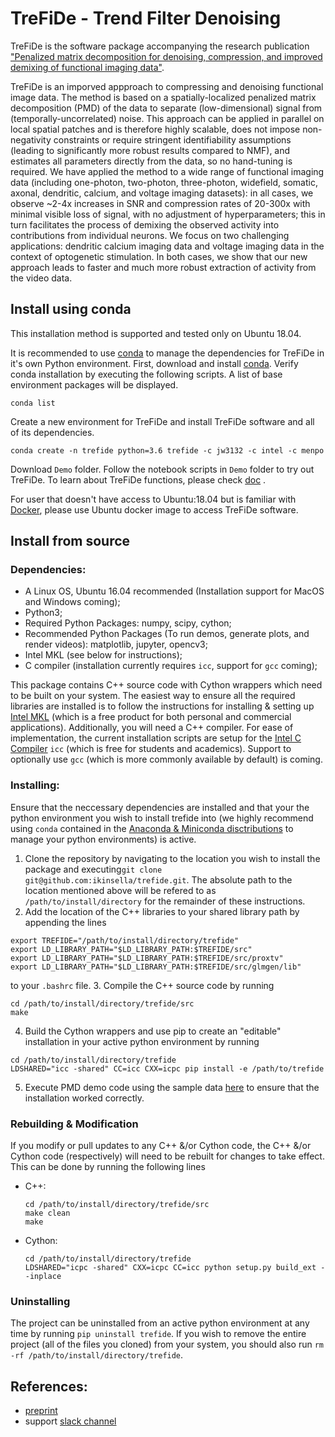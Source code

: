 # TreFiDe - Trend Filter Denoising


TreFiDe is the software package accompanying the research publication
["Penalized matrix decomposition for denoising, compression, and improved demixing of 
functional imaging data"](https://doi.org/10.1101/334706). 

TreFiDe is an imporved appproach 
to compressing and denoising functional image data. The method is based on a spatially-localized 
penalized matrix decomposition (PMD) of the data to separate (low-dimensional) signal from 
(temporally-uncorrelated) noise. This approach can be applied in parallel on local spatial 
patches and is therefore highly scalable, does not impose non-negativity constraints or require 
stringent identifiability assumptions (leading to significantly more robust results compared to 
NMF), and estimates all parameters directly from the data, so no hand-tuning is required. We 
have applied the method to a wide range of functional imaging data (including one-photon, 
two-photon, three-photon, widefield, somatic, axonal, dendritic, calcium, and voltage imaging 
datasets): in all cases, we observe ~2-4x increases in SNR and compression rates of 20-300x 
with minimal visible loss of signal, with no adjustment of hyperparameters; this in turn 
facilitates the process of demixing the observed activity into contributions from individual 
neurons. We focus on two challenging applications: dendritic calcium imaging data and voltage 
imaging data in the context of optogenetic stimulation. In both cases, we show that our new 
approach leads to faster and much more robust extraction of activity from the video data.


## Install using conda

This installation method is supported and tested only on Ubuntu 18.04.

It is recommended to use [conda](https://www.anaconda.com/) to manage the 
dependencies for TreFiDe in it's own Python environment.
First, download and install [conda](https://www.anaconda.com/distribution/). Verify conda installation
by executing the following scripts. A list of base environment packages will be displayed.
```
conda list
```

<!-- pytorch only requires nvidia driver, doesn't require to install cuda. -->
Create a new environment for TreFiDe and install TreFiDe software and all of its dependencies. 

```
conda create -n trefide python=3.6 trefide -c jw3132 -c intel -c menpo
```

Download `Demo` folder. Follow the notebook scripts in `Demo` folder to try out TreFiDe.
To learn about TreFiDe functions, please check [doc](http://htmlpreview.github.io/?https://github.com/ikinsella/trefide/blob/doc/doc/trefide.html)
.

For user that doesn't have access to Ubuntu:18.04 but is familiar with [Docker](https://www.docker.com/),
please use Ubuntu docker image to access TreFiDe software. 


## Install from source

### Dependencies:
- A Linux OS, Ubuntu 16.04 recommended (Installation support for MacOS and Windows coming);
- Python3;
- Required Python Packages: numpy, scipy, cython;
- Recommended Python Packages (To run demos, generate plots, and render videos): matplotlib, jupyter, opencv3; 
- Intel MKL (see below for instructions);
- C compiler (installation currently requires ```icc```, support for ```gcc``` coming);

This package contains C++ source code with Cython wrappers which need to be built on your system. 
The easiest way to ensure all the required libraries are installed is to follow the instructions for installing & setting up [Intel MKL](https://software.intel.com/en-us/mkl) (which is a free product for both personal and commercial applications).
Additionally, you will need a C++ compiler. For ease of implementation, the current installation scripts are setup for the [Intel C Compiler](https://software.intel.com/en-us/c-compilers) ```icc``` (which is free for students and academics). Support to optionally use ```gcc``` (which is more commonly available by default) is coming.

### Installing:
Ensure that the neccessary dependencies are installed and that your the python environment you wish to install trefide into (we highly recommend using ```conda``` contained in the [Anaconda & Miniconda disctributions](https://www.anaconda.com/download/#linux) to manage your python environments) is active.
1. Clone the repository by navigating to the location you wish to install the package and executing```git clone git@github.com:ikinsella/trefide.git```. The absolute path to the location mentioned above will be refered to as ```/path/to/install/directory``` for the remainder of these instructions.
2. Add the location of the C++ libraries to your shared library path by appending the lines
```
export TREFIDE="/path/to/install/directory/trefide"
export LD_LIBRARY_PATH="$LD_LIBRARY_PATH:$TREFIDE/src"
export LD_LIBRARY_PATH="$LD_LIBRARY_PATH:$TREFIDE/src/proxtv"
export LD_LIBRARY_PATH="$LD_LIBRARY_PATH:$TREFIDE/src/glmgen/lib"
```
to your ```.bashrc``` file.
3. Compile the C++ source code by running 
```
cd /path/to/install/directory/trefide/src
make
```
4. Build the Cython wrappers and use pip to create an "editable" installation in your active python environment by running
```
cd /path/to/install/directory/trefide
LDSHARED="icc -shared" CC=icc CXX=icpc pip install -e /path/to/trefide
```
5. Execute PMD demo code using the sample data [here](https://drive.google.com/file/d/1v8E61-mKwyGNVPQFrLabsLsjA-l6D21E/view?usp=sharing) to ensure that the installation worked correctly.

### Rebuilding & Modification
If you modify or pull updates to any C++ &/or Cython code, the C++ &/or Cython code (respectively) will need to be rebuilt for changes to take effect. This can be done by running the following lines
- C++:
  ```
  cd /path/to/install/directory/trefide/src
  make clean
  make
  ```
- Cython:
  ```
  cd /path/to/install/directory/trefide
  LDSHARED="icpc -shared" CXX=icpc CC=icc python setup.py build_ext --inplace
  ``` 

### Uninstalling
The project can be uninstalled from an active python environment at any time by running ```pip uninstall trefide```. If you wish to remove the entire project (all of the files you cloned) from your system, you should also run ```rm -rf /path/to/install/directory/trefide```.

## References:
- [preprint](https://www.biorxiv.org/content/early/2018/06/03/334706.article-info)
- support [slack channel](https://join.slack.com/t/trefide/shared_invite/enQtMzc5NDM4MDk4OTgxLWE0NjNhZGE5N2VlMTcxNGEwODhkMmFlMjcyYmIzYTdkOGVkYThhNjdkMzEyZmM1NzIzYzc0NTZkYmVjMDY5ZTg)
